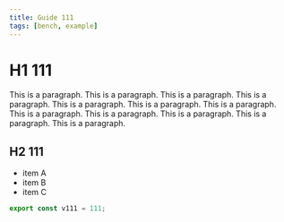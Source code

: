 ```yaml
---
title: Guide 111
tags: [bench, example]
---
```


# H1 111

This is a paragraph. This is a paragraph. This is a paragraph. This is a paragraph. This is a paragraph. This is a paragraph. This is a paragraph. This is a paragraph. This is a paragraph. This is a paragraph. This is a paragraph. This is a paragraph. 

## H2 111

- item A
- item B
- item C

```ts
export const v111 = 111;
```
